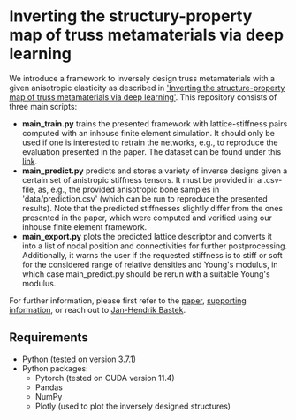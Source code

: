 # Inverting the structury-property map of truss metamaterials via deep learning

We introduce a framework to inversely design truss metamaterials with a given anisotropic elasticity as described in ['Inverting the structure-property map of truss metamaterials via deep learning'](https://www.pnas.org/content/119/1/e2111505119). 
This repository consists of three main scripts:
- **main_train.py** trains the presented framework with lattice-stiffness pairs computed with an inhouse finite element simulation. It should only be used if one is interested to retrain the networks, e.g., to reproduce the evaluation presented in the paper. The dataset can be found under this [link](https://www.research-collection.ethz.ch/handle/20.500.11850/520254).
- **main_predict.py** predicts and stores a variety of inverse designs given a certain set of anistropic stiffness tensors. It must be provided in a .csv-file, as, e.g., the provided anisotropic bone samples in 'data/prediction.csv' (which can be run to reproduce the presented results). Note that the predicted stiffnesses slightly differ from the ones presented in the paper, which were computed and verified using our inhouse finite element framework.
- **main_export.py** plots the predicted lattice descriptor and converts it into a list of nodal position and connectivities for further postprocessing. Additionally, it warns the user if the requested stiffness is to stiff or soft for the considered range of relative densities and Young's modulus, in which case main_predict.py should be rerun with a suitable Young's modulus.

For further information, please first refer to the [paper](https://www.pnas.org/content/119/1/e2111505119), [supporting information](https://www.pnas.org/content/pnas/suppl/2021/12/30/2111505119.DCSupplemental/pnas.2111505119.sapp.pdf), or reach out to [Jan-Hendrik Bastek](mailto:jbastek@ethz.ch).

## Requirements

- Python (tested on version  3.7.1)
- Python packages:
  - Pytorch (tested on CUDA version 11.4)
  - Pandas
  - NumPy
  - Plotly (used to plot the inversely designed structures)
